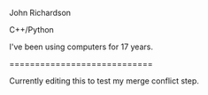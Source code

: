 John Richardson

C++/Python

I've been using computers for 17 years. 


============================

Currently editing this to test my merge conflict step.
